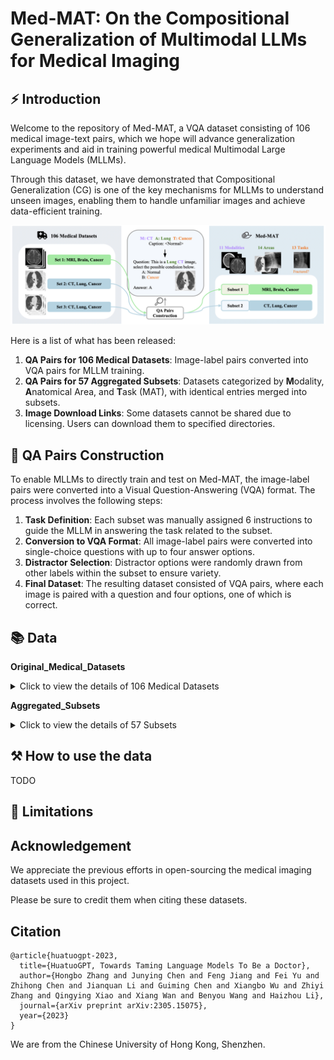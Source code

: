 # Med-MAT: On the Compositional Generalization of Multimodal LLMs for Medical Imaging

## ⚡ Introduction
Welcome to the repository of Med-MAT, a VQA dataset consisting of 106 medical image-text pairs, which we hope will advance generalization experiments and aid in training powerful medical Multimodal Large Language Models (MLLMs).

Through this dataset, we have demonstrated that Compositional Generalization (CG) is one of the key mechanisms for MLLMs to understand unseen images, enabling them to handle unfamiliar images and achieve data-efficient training.

<div align=center>
<img src="assets/process-medmat.jpg" width = "800" alt="medmat" align=center/>
</div>

Here is a list of what has been released:

1. **QA Pairs for 106 Medical Datasets**: Image-label pairs converted into VQA pairs for MLLM training.
2. **QA Pairs for 57 Aggregated Subsets**: Datasets categorized by **M**odality, **A**natomical Area, and **T**ask (MAT), with identical entries merged into subsets.
3. **Image Download Links**: Some datasets cannot be shared due to licensing. Users can download them to specified directories.


## 💭 QA Pairs Construction

To enable MLLMs to directly train and test on Med-MAT, the image-label pairs were converted into a Visual Question-Answering (VQA) format. The process involves the following steps:
1. **Task Definition**: Each subset was manually assigned 6 instructions to guide the MLLM in answering the task related to the subset.
2. **Conversion to VQA Format**: All image-label pairs were converted into single-choice questions with up to four answer options.
3. **Distractor Selection**: Distractor options were randomly drawn from other labels within the subset to ensure variety.
4. **Final Dataset**: The resulting dataset consisted of VQA pairs, where each image is paired with a question and four options, one of which is correct.


## 📚 Data

**Original_Medical_Datasets**
<details>
<summary>Click to view the details of 106 Medical Datasets</summary>

| **No.** | **Name with link** | **Modality** | **Area** | **Task** |
| ------ | ------- | ------- | -------- | -------- |
| 1 |[Intel and MobileODT Cervical Screening](https://www.kaggle.com/competitions/intel-mobileodt-cervical-cancer-screening/data)|Co|Cervix|Cervix Type in Screening|
| 2 |[CT Kindney Dataset](https://www.kaggle.com/datasets/nazmul0087/ct-kidney-dataset-normal-cyst-tumor-and-stone)|CT|Kidney|Normal or Cyst or Tumor|
| 3 |[SARS-COV-2 Ct-Scan](https://www.kaggle.com/datasets/plameneduardo/sarscov2-ctscan-dataset)|CT|Lung|COVID19, Classification Dataset|
| 4 |[COVID CT COVID-CT](https://tianchi.aliyun.com/dataset/106604)|CT|Lung|COVID19, Classification Dataset.|
| 5 |[Chest CT-Scan](https://tianchi.aliyun.com/dataset/93929)|CT|Lung|Cancer, 3 Cancer Categories, Multiple Classification Dataset|
| 6 |[COVID-19-CT SCAN IMAGES](https://tianchi.aliyun.com/dataset/93666)|CT|Lung|COVID19, Classification|
| 7 |[Head CT](https://www.kaggle.com/datasets/felipekitamura/head-ct-hemorrhage?select=labels.csv)|CT|Brain|Head Hemorrhage|
| 8 |[CT of Brain](https://www.kaggle.com/datasets/trainingdatapro/computed-tomography-ct-of-the-brain)|CT|Brain|Head Cancer|
| 9 |[MED-NODE](https://www.cs.rug.nl/~imaging/databases/melanoma_naevi/)|Der|Skin|Melanoma or Naevus|
| 10 |[ISIC 2020](https://challenge2020.isic-archive.com/)|Der|Skin|Melanoma, Benign or Malignant|
| 11 |[PED-UFES-20](https://data.mendeley.com/datasets/zr7vgbcyr2/1)|Der|Skin|Skin Multi Classification|
| 12 |[Web-scraped Skin Image](https://www.kaggle.com/datasets/arafathussain/monkeypox-skin-image-dataset-2022)|Der|Skin|Skin Desease Multi Classification|
| 13 |[ISBI 2016](https://www.kaggle.com/datasets/angelachristabel/isbi-2016?select=Training_GroundTruth.csv)|Der|Skin|Skin Lesion Classification|
| 14 |[ISIC 2019](https://www.kaggle.com/datasets/andrewmvd/isic-2019)|Der|Skin|Skin Desease Multi Classification|
| 15 |[Skin Cancer ISIC](https://www.kaggle.com/datasets/nodoubttome/skin-cancer9-classesisic)|Der|Skin|Skin Cancer Multi Classification|
| 16 |[Dental Condition Dataset](https://www.kaggle.com/datasets/salmansajid05/oral-diseases/data)|DP|Teeth|Teeth condition classification|
| 17 |[Oral Cancer Dataset](https://www.kaggle.com/datasets/zaidpy/oral-cancer-dataset)|DP|Teeth|Oral cancer Classification|
| 18 |[The Nerthus Dataset](https://datasets.simula.no/nerthus/)|End|Intestine|Cleanliness level|
| 19 |[Endoscopic Bladder Tissue](https://commons.datacite.org/doi.org/10.5281/zenodo.7741475)|End|Bladder|Canser Degree Classification|
| 20 |[Kvasir](https://www.kaggle.com/datasets/meetnagadia/kvasir-dataset)|End|Intestine|Multi Disease Classification|
| 21 |[ACRIMA](https://figshare.com/s/c2d31f850af14c5b5232)|FP|Fundus|Glaucoma|
| 22 |[Augemnted ocular diseases AOD](https://www.kaggle.com/datasets/nurmukhammed7/augemnted-ocular-diseases)|FP|Fundus|Multi Classification of eye diseases|
| 23 |[JSIEC](https://www.kaggle.com/datasets/linchundan/fundusimage1000)|FP|Fundus|Multi Classification of eye diseases|
| 24 |[Multi-Label Retinal Diseases](https://data.mendeley.com/datasets/pc4mb3h8hz/1)|FP|Fundus|Multi Classification of eye diseases|
| 25 |[RFMiD 2.0](https://github.com/openmedlab/Awesome-Medical-Dataset/blob/main/resources/RFMiD.md)|FP|Fundus|Multi Classification of eye diseases|
| 26 |[ToxoFundus(Data Processed Paper)](https://www.kaggle.com/datasets/nafin59/ocular-toxoplasmosis-fundus-images-dataset)|FP|Fundus|Ocular toxoplasmosis|
| 27 |[ToxoFundus(Data Raw 6class All)](https://www.kaggle.com/datasets/nafin59/ocular-toxoplasmosis-fundus-images-dataset)|FP|Fundus|Ocular toxoplasmosis|
| 28 |[Adam dataset](https://www.kaggle.com/datasets/xiaoliang2121/adamdataset)|FP|Fundus|Age-related Macular Degeneration|
| 29 |[APTOS 2019 Blindness](https://www.kaggle.com/competitions/aptos2019-blindness-detection)|FP|Fundus|Blindness Level Identification 0~4|
| 30 |[DRIMBD](https://www.kaggle.com/datasets/subhajournal/drimdb-diabetic-retinopathy-images-database)|FP|Fundus|Quality Testing of Retinal Images|
| 31 |[Glaucoma Detection](https://www.kaggle.com/datasets/sshikamaru/glaucoma-detection)|FP|Fundus|Glaucoma Classification|
| 32 |[AIROGS](https://zenodo.org/records/5793241)|FP|Fundus|Glaucoma Classification|
| 33 |[ICPR-HEp-2](https://github.com/KaikaiZhao/HEp-2_cell_classification)|Mic|Cell|Multi Classification|
| 34 |[SICAPv2](https://data.mendeley.com/datasets/9xxm58dvs3/1)|Mic|Cell|Cancer Degree Classification|
| 35 |[Blood Cell Images](https://www.kaggle.com/datasets/paultimothymooney/blood-cells)|Mic|Cell|Blood Cell Classificaion (Multi)|
| 36 |[BreakHis](https://www.kaggle.com/datasets/ambarish/breakhis)|Mic|Cell|Cell type and beginormag|
| 37 |[Chaoyang](https://bupt-ai-cz.github.io/HSA-NRL/)|Mic|Cell|Multi Classification of pathologists|
| 38 |[HuSHeM](https://data.mendeley.com/datasets/tt3yj2pf38/3)|Mic|Cell|Sperm Head Morphology Classificaion|
| 39 |[Bone Marrow Cell Classification](https://www.kaggle.com/datasets/andrewmvd/bone-marrow-cell-classification)|Mic|Cell|Bone Marrow Cell Classification|
| 40 |[NCT-CRC-HE-100K](https://zenodo.org/records/1214456)|Mic|Cell|Multi Classification|
| 41 |[Malignant Lymphoma Classification](https://www.kaggle.com/datasets/andrewmvd/malignant-lymphoma-classification)|Mic|Cell|Multi Classification|
| 42 |[Histopathologic Cancer Detection](https://www.kaggle.com/c/histopathologic-cancer-detection/data)|Mic|Cell|Cancer Classification|
| 43 |[LC25000](https://www.kaggle.com/datasets/xilezhu/lc25000)|Mic|Cell|Multi Classification of Lung and Colon|
| 44 |[Brain Tumor 17 Classes](https://www.kaggle.com/datasets/fernando2rad/brain-tumor-mri-images-17-classes)|MRI|Brain|Multi Classification|
| 45 |[Tumor Classification](https://www.kaggle.com/datasets/masoudnickparvar/brain-tumor-mri-dataset)|MRI|Brain|Pituitary or Glioma or Meningioma or Notumor|
| 46 |[Malignant Lymphoma Classification](https://www.kaggle.com/datasets/andrewmvd/malignant-lymphoma-classification)|OCT|Retina|Multi Classification of eye diseases|
| 47 |[Retinal OCT-C8](https://www.kaggle.com/datasets/obulisainaren/retinal-oct-c8)|OCT|Retina|Multi Classification of eye diseases|
| 48 |[BUSI](https://www.kaggle.com/datasets/sabahesaraki/breast-ultrasound-images-dataset)|US|Breast|Breast Cancer|
| 49 |[Digital Knee X-Ray Images](https://data.mendeley.com/datasets/t9ndx37v5h/1)|X-Ray|Bones|Degree Classification of Knee|
| 50 |[Bone Fracture Multi-Region X-ray Data](https://www.kaggle.com/datasets/preetviradiya/brian-tumor-dataset)|X-Ray|Bones|Fractured Classification|
| 51 |[Fracture detection](https://www.kaggle.com/datasets/devbatrax/fracture-detection-using-x-ray-images)|X-Ray|Bones|Fractured Classification|
| 52 |[The vertebrae X-ray image](https://www.kaggle.com/datasets/yasserhessein/the-vertebrae-xray-images)|X-Ray|Bones|Vertebrae|
| 53 |[Knee Osteoarthritis Dataset](https://www.kaggle.com/datasets/shashwatwork/knee-osteoarthritis-dataset-with-severity)|X-Ray|Bones|Knee Osteoarthritis with severity grading|
| 54 |[Shenzhen Chest X-Ray Set](https://lhncbc.nlm.nih.gov/LHC-downloads/downloads.html#tuberculosis-image-data-sets)|X-Ray|Lung|COVID19, Classification Dataset.|
| 55 |[Chest X-ray PD](https://data.mendeley.com/datasets/jctsfj2sfn/1)|X-Ray|Lung|COVID and Pneumonia|
| 56 |[COVID-19 CHEST X-RAY DATABASE](https://www.heywhale.com/mw/dataset/6027caee891f960015c863d7/content)|X-Ray|Lung|COVID and Pneumonia|
| 57 |[COVIDGR](https://github.com/ari-dasci/covidgr)|X-Ray|Lung|COVID19, Classification|
| 58 |[MIAS](https://www.kaggle.com/datasets/kmader/mias-mammography)|X-Ray|Breast|Multi Classification of Breast|
| 59 |[Tuberculosis Chest X-Ray Database](https://www.kaggle.com/datasets/tawsifurrahman/tuberculosis-tb-chest-xray-dataset)|X-Ray|Lung|Tuberculosis|
| 60 |[Pediatric Pneumonia Chest X-Ray](https://www.kaggle.com/datasets/andrewmvd/pediatric-pneumonia-chest-xray)|X-Ray|Lung|Pneumonia Classification|
| 61 |[Random Sample of NIH Chest X-Ray Dataset](https://www.kaggle.com/datasets/nih-chest-xrays/sample)|X-Ray|Chest|Multi Classificaiton of Chest|
| 62 |[CoronaHack-Chest X-Ray](https://www.kaggle.com/datasets/praveengovi/coronahack-chest-xraydataset)|X-Ray|Lung|Pnemonia Classifcition with Virus type|
| 63 |[Brain Tumor Dataset](https://www.kaggle.com/datasets/preetviradiya/brian-tumor-dataset)|X-Ray|Brain|Tumor Classification|
| 64 |[Fitzpatrick 17k (Nine Labels)](https://github.com/mattgroh/fitzpatrick17k)|Der|Skin|Multi Classification|
| 65 |[BioMediTech](https://figshare.com/s/d6fb591f1beb4f8efa6f)|Mic|Cell|Multi Classification|
| 66 |[Diabetic retinopathy](https://zenodo.org/records/4891308)|FP|Fundus|Diabetic Retinopathy Level|
| 67 |[Leukemia](https://tianchi.aliyun.com/dataset/90101/notebook)|Mic|Cell|Cancer Classification|
| 68 |[ODIR-5K](https://odir2019.grand-challenge.org/introduction/)|FP|Fundus|Multiple Labels Classification|
| 69 |[Arthrosis](https://aistudio.baidu.com/datasetdetail/69582/0)|X-Ray|Bones|Bone Age Classification|
| 70 |[HSA-NRL](https://bupt-ai-cz.github.io/HSA-NRL/)|Mic|Cell|Multi Classification of pathologists|
| 71 |[ISIC 2018 (Task 3)](https://challenge.isic-archive.com/data/#2018)|Der|Skin|Multi Classification|
| 72 |[ISIC 2017 (Task 3)](https://challenge.isic-archive.com/data/#2018)|Der|Skin|Multi Classification|
| 73 |[ChestX-Det](https://opendatalab.com/OpenDataLab/ChestX-Det)|X-Ray|Chest|Multi Classification|
| 74 |[Monkeypox Skin Lesion Dataset](https://www.kaggle.com/datasets/nafin59/monkeypox-skin-lesion-dataset)|Der|Skin|Only Monkeypox|
| 75 |[Cataract Dataset](https://www.kaggle.com/datasets/jr2ngb/cataractdataset)|FP|Fundus|Multi Classification|
| 76 |[ChestX-rays IndianaUniversity](https://www.kaggle.com/datasets/raddar/chest-xrays-indiana-university?select=indiana_reports.csv)|X-Ray|Chest|Multi-label Classification|
| 77 |[CheXpert v1.0 small](https://www.kaggle.com/datasets/willarevalo/chexpert-v10-small)|X-Ray|Chest|Multi-label Classification|
| 78 |[CBIS-DDSM](https://www.kaggle.com/datasets/awsaf49/cbis-ddsm-breast-cancer-image-dataset)|X-Ray|Breast|Multi Classification|
| 79 |[NLM-TB](https://www.kaggle.com/datasets/nurkaraca/nlm-montgomerycxrset)|X-Ray|Lung|Tuberculosis|
| 80 |[ChestXray-NIHCC](https://nihcc.app.box.com/v/ChestXray-NIHCC/folder/36938765345)|X-Ray|Chest|Multi-label Classification|
| 81 |[COVIDx CXR-4](https://www.kaggle.com/datasets/andyczhao/covidx-cxr2)|X-Ray|Lung|COVID19, Classification|
| 82 |[VinDr-Mammo](https://www.kaggle.com/datasets/ssmann/vindr-mammo-dataset)|X-Ray|Breast|Multi-label Classification|
| 83 |[PBC dataset normal DIB](https://data.mendeley.com/datasets/snkd93bnjr/1)|Mic|Cell|Multi Classification|
| 84 |[Human Protein Atlas](https://www.kaggle.com/competitions/hpa-single-cell-image-classification/data?select=train.csv)|Mic|Cell|Multi-label Classification (Only green)|
| 85 |[RSNA Pneumonia Detection Challenge 2018](https://www.rsna.org/rsnai/ai-image-challenge/rsna-pneumonia-detection-challenge-2018)|X-Ray|Chest|Multi-label Classification|
| 86 |[VinDr-SpineXR](https://www.physionet.org/content/vindr-spinexr/1.0.0/)|X-Ray|Bones|Multi Classification of Bones Diseases|
| 87 |[VinDr-PCXR](https://physionet.org/content/vindr-pcxr/1.0.0/)|X-Ray|Chest|Multi-label Classification|
| 88 |[PH2](https://paperswithcode.com/dataset/ph2)|Der|Skin|Melanoma Segmentation|
| 89 |[ISBI 2016 (Task3B)](https://www.kaggle.com/datasets/angelachristabel/isbi-2016?select=Training_GroundTruth.csv)|Der|Skin|Melanoma Segmentation|
| 90 |[ISIC 2016 (Task 1)](https://challenge.isic-archive.com/data/#2018)|Der|Skin|Melanoma Segmentation|
| 91 |[ISIC 2017](https://challenge.isic-archive.com/data/#2018)|Der|Skin|Melanoma Segmentation|
| 92 |[CVC-ClinicDB](https://polyp.grand-challenge.org/CVCClinicDB/)|End|Intestine|Polyp Segmentation|
| 93 |[Kvasir-SEG](https://datasets.simula.no/kvasir-seg/)|End|Intestine|Polyp segmentation|
| 94 |[m2caiseg](https://www.kaggle.com/datasets/salmanmaq/m2caiseg)|End|Intestine|Surgical Instrument Segmentation|
| 95 |[EDD 2020](https://edd2020.grand-challenge.org/Data/)|End|Intestine|Multiple Diseases Segmentation in Intestine|
| 96 |[SICAPv2](https://data.mendeley.com/datasets/9xxm58dvs3/1)|Mic|Cell|Cancer Cells Segmentation|
| 97 |[BUSI](https://www.kaggle.com/datasets/sabahesaraki/breast-ultrasound-images-dataset)|Ultrasound|Breast|Cancer Segmentation|
| 98 |[TN3K](https://github.com/haifangong/TRFE-Net-for-thyroid-nodule-segmentation)|Ultrasound|Thyroid|Thyroid Nodule Segmentation|
| 99 |[NLM-TB](https://openi.nlm.nih.gov/imgs/collections/NLM-MontgomeryCXRSet.zip)|X-Ray|Lung|Lung Segmentation (With left or right)|
| 100 |[VinDr-SpineXR](https://www.physionet.org/content/vindr-spinexr/1.0.0/)|X-Ray|Bones|Spinal X-ray Anaomaly Detection|
| 101 |[VinDr-PCXR](https://physionet.org/content/vindr-pcxr/1.0.0/)|X-Ray|Chest|Multiple Diseases Segmentation in Chest|
| 102 |[ChestX-Det](https://opendatalab.com/OpenDataLab/ChestX-Det)|X-Ray|Chest|Multiple Diseases Segmentation in Chest|
| 103 |[UW-Madison Gl Tract Image Segmentation](https://www.kaggle.com/competitions/uw-madison-gi-tract-image-segmentation/overview)|MRI|Intestine|Surgical Instrument Segmentation|
| 104 |[Duke Liver Dataset MRI v1](https://zenodo.org/records/7774566)|MRI|Liver|Liver Segmentation|
| 105 |[Duke Liver Dataset MRI v2](https://zenodo.org/records/7774566)|MRI|Liver|Liver Segmentation|
| 106 |[SIIM-ACR Pneumothorax Segmentation](https://www.kaggle.com/c/siim-acr-pneumothorax-segmentation)|X-Ray|Lung|Pneumothorax Segmentation|
| 107 |[FIVES](https://figshare.com/articles/figure/FIVES_A_Fundus_Image_Dataset_for_AI-based_Vessel_Segmentation/19688169/1?file=34969398)|FP|Fundus|Fundus Vascular Segmentation|
| 108 |[RIM-ONE DL](https://github.com/miag-ull/rim-one-dl?tab=readme-ov-file)|FP|Fundus|Optic Disc and Cup Segmentation|
| 109 |[PALM19](https://ieee-dataport.org/documents/palm-pathologic-myopia-challenge)|FP|Fundus|Optic Disc Segmentation|
  
</details>

**Aggregated_Subsets**
<details>
  <summary>Click to view the details of 57 Subsets</summary>
  Hello!
</details>

## ⚒️ How to use the data

TODO

## 🤖 Limitations

## Acknowledgement

We appreciate the previous efforts in open-sourcing the medical imaging datasets used in this project.

Please be sure to credit them when citing these datasets.

## Citation
```angular2
@article{huatuogpt-2023,
  title={HuatuoGPT, Towards Taming Language Models To Be a Doctor},
  author={Hongbo Zhang and Junying Chen and Feng Jiang and Fei Yu and Zhihong Chen and Jianquan Li and Guiming Chen and Xiangbo Wu and Zhiyi Zhang and Qingying Xiao and Xiang Wan and Benyou Wang and Haizhou Li},
  journal={arXiv preprint arXiv:2305.15075},
  year={2023}
}
```

We are from the Chinese University of Hong Kong, Shenzhen.
